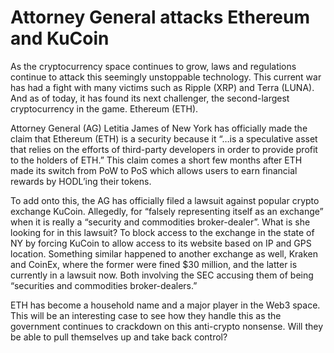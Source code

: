# Attorney General attacks Ethereum and KuCoin

As the cryptocurrency space continues to grow, laws and regulations continue to attack this seemingly unstoppable technology. This current war has had a fight with many victims such as Ripple (XRP) and Terra (LUNA). And as of today, it has found its next challenger, the second-largest cryptocurrency in the game. Ethereum (ETH).

Attorney General (AG) Letitia James of New York has officially made the claim that Ethereum (ETH) is a security because it “…is a speculative asset that relies on the efforts of third-party developers in order to provide profit to the holders of ETH.” This claim comes a short few months after ETH made its switch from PoW to PoS which allows users to earn financial rewards by HODL’ing their tokens.

To add onto this, the AG has officially filed a lawsuit against popular crypto exchange KuCoin. Allegedly, for “falsely representing itself as an exchange” when it is really a “security and commodities broker-dealer”. What is she looking for in this lawsuit? To block access to the exchange in the state of NY by forcing KuCoin to allow access to its website based on IP and GPS location. Something similar happened to another exchange as well, Kraken and CoinEx, where the former were fined $30 million, and the latter is currently in a lawsuit now. Both involving the SEC accusing them of being “securities and commodities broker-dealers.”

ETH has become a household name and a major player in the Web3 space. This will be an interesting case to see how they handle this as the government continues to crackdown on this anti-crypto nonsense. Will they be able to pull themselves up and take back control?

